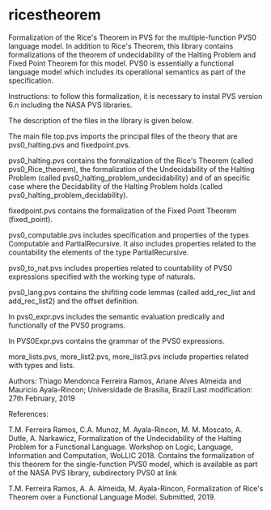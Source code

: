 # ricestheorem
Formalization of the Rice's Theorem in PVS for the multiple-function PVS0 language model.
In addition to Rice's Theorem, this library contains formalizations of the theorem of
undecidability of the Halting Problem and Fixed Point Theorem for this model. PVS0 is
essentially a functional language model which includes its operational semantics as part
of the specification. 

Instructions:  to follow this formalization, it is necessary to instal PVS version
6.n including the NASA PVS libraries.

The description of the files in the library is given below. 

The main file top.pvs imports the principal files of the theory that are  
pvs0_halting.pvs and fixedpoint.pvs.

pvs0_halting.pvs contains the formalization of the Rice's Theorem (called 
pvs0_Rice_theorem), the formalization of the Undecidability of the Halting Problem 
(called pvs0_halting_problem_undecidability) and of an specific case where the 
Decidability of the Halting Problem holds (called pvs0_halting_problem_decidability).

fixedpoint.pvs contains the formalization of the Fixed Point Theorem (fixed_point).

pvs0_computable.pvs includes specification and properties of the types Computable 
and PartialRecursive. It also includes properties related to the countability 
the elements of the type PartialRecursive.

pvs0_to_nat.pvs includes properties related to countability of PVS0 expressions 
specified with the working type of naturals.

pvs0_lang.pvs contains the shifiting code lemmas (called add_rec_list and add_rec_list2) and the offset definition.

In pvs0_expr.pvs includes the semantic evaluation predically and functionally of the PVS0 programs.

In PVS0Expr.pvs contains the grammar of the PVS0 expressions.

more_lists.pvs, more_list2.pvs, more_list3.pvs include properties related with types and lists.


Authors: Thiago Mendonca Ferreira Ramos, Ariane Alves Almeida and Mauricio Ayala-Rincon; Universidade de Brasilia, Brazil
Last modification: 27th February, 2019

References:

T.M. Ferreira Ramos, C.A. Munoz, M. Ayala-Rincon, M. M. Moscato, A. Dutle, A. Narkawicz, 
Formalization of the Undecidability of the Halting Problem for a Functional Language.
Workshop on Logic, Language, Information and Computation, WoLLIC 2018.
Contains the formalization of this theorem for the single-function PVS0 model, which is
available as part of the NASA PVS library, subdirectory PVS0  at link

T.M. Ferreira Ramos, A. A. Almeida, M. Ayala-Rincon, 
Formalization of Rice's Theorem over a Functional Language Model.
Submitted, 2019.
